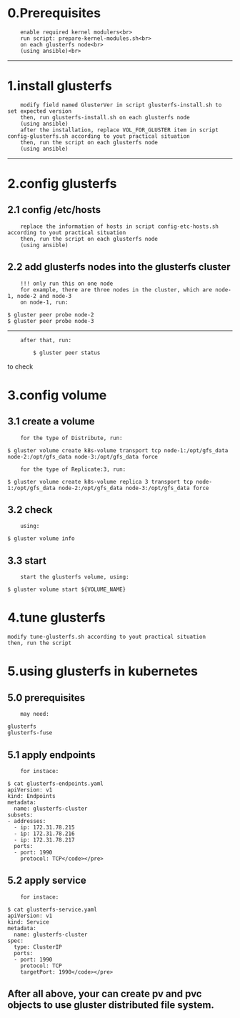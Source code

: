0.Prerequisites
===
		enable required kernel modulers<br>
		run script: prepare-kernel-modules.sh<br>
		on each glusterfs node<br>
		(using ansible)<br>

---
1.install glusterfs
===
		modify field named GlusterVer in script glusterfs-install.sh to set expected version
		then, run glusterfs-install.sh on each glusterfs node
		(using ansible)
		after the installation, replace VOL_FOR_GLUSTER item in script config-glusterfs.sh according to yout practical situation 
		then, run the script on each glusterfs node
		(using ansible)

---
2.config glusterfs
===
2.1 config /etc/hosts
---
		replace the information of hosts in script config-etc-hosts.sh according to yout practical situation
		then, run the script on each glusterfs node
		(using ansible)
2.2 add glusterfs nodes into the glusterfs cluster 
---
		!!! only run this on one node
		for example, there are three nodes in the cluster, which are node-1, node-2 and node-3
		on node-1, run:
<pre><code>$ gluster peer probe node-2
$ gluster peer probe node-3</code></pre>

---
		after that, run:
```sh
		$ gluster peer status
```
to check

3.config volume
===
3.1 create a volume
---
		for the type of Distribute, run:
<pre><code>$ gluster volume create k8s-volume transport tcp node-1:/opt/gfs_data node-2:/opt/gfs_data node-3:/opt/gfs_data force</code></pre>
		for the type of Replicate:3, run:
<pre><code>$ gluster volume create k8s-volume replica 3 transport tcp node-1:/opt/gfs_data node-2:/opt/gfs_data node-3:/opt/gfs_data force</code></pre>
3.2 check
---
		using:
<pre><code>$ gluster volume info</code></pre>
3.3 start
---
		start the glusterfs volume, using:
<pre><code>$ gluster volume start ${VOLUME_NAME}</code></pre>

4.tune glusterfs
===
	modify tune-glusterfs.sh according to yout practical situation
	then, run the script

5.using glusterfs in kubernetes 
===
5.0 prerequisites
---
		may need:
```console
glusterfs
glusterfs-fuse
```
5.1 apply endpoints
---
		for instace:
```console
$ cat glusterfs-endpoints.yaml
apiVersion: v1
kind: Endpoints
metadata:
  name: glusterfs-cluster
subsets:
- addresses:
  - ip: 172.31.78.215
  - ip: 172.31.78.216
  - ip: 172.31.78.217
  ports:
  - port: 1990
    protocol: TCP</code></pre>
```
5.2 apply service 
---
		for instace:
```console
$ cat glusterfs-service.yaml
apiVersion: v1
kind: Service
metadata:
  name: glusterfs-cluster
spec:
  type: ClusterIP
  ports:
  - port: 1990
    protocol: TCP
    targetPort: 1990</code></pre>
```

After all above, your can create pv and pvc objects to use gluster distributed file system.
---
